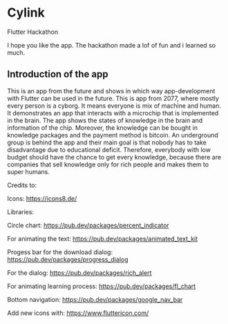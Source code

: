 # Cylink

Flutter Hackathon

I hope you like the app. The hackathon made a lof of fun and i learned so much.

## Introduction of the app

This is an app from the future and shows in which way app-development with Flutter can be used in the future. This is app from 2077, where mostly every person is a cyborg. It means everyone is mix of machine and human.
It demonstrates an app that interacts with a microchip that is implemented in the brain.
The app shows the states of knowledge in the brain and information of the chip. 
Moreover, the knowledge can be bought in knowledge packages and the payment method is bitcoin. An underground group is behind the app and their main goal is that nobody has to take disadvantage due to educational deficit. Therefore, everybody with low budget should have the chance to get every knowledge, because there are companies that sell knowledge only for rich people and makes them to super humans.



Credits to:

Icons:
https://icons8.de/

Libraries:

Circle chart:
https://pub.dev/packages/percent_indicator

For animating the text:
https://pub.dev/packages/animated_text_kit

Progess bar for the download dialog:
https://pub.dev/packages/progress_dialog

For the dialog:
https://pub.dev/packages/rich_alert

For animating learning process:
https://pub.dev/packages/fl_chart

Bottom navigation:
https://pub.dev/packages/google_nav_bar

Add new icons with:
https://www.fluttericon.com/



